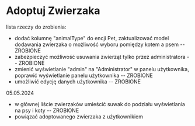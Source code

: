 # Adoptuj Zwierzaka

lista rzeczy do zrobienia:

- dodać kolumnę "animalType" do encji Pet, zaktualizować model dodawania zwierzaka o możliwość wyboru pomiędzy kotem a psem -- ZROBIONE 
- zabezpieczyć możliwość usuwania zwierząt tylko przez administratora -- ZROBIONE 
- zmienić wyświetlanie "admin" na "Administrator" w panelu użytkownika, poprawić wyświetlanie panelu użytkownika -- ZROBIONE
- umożliwić edycję danych użytkownika -- ZROBIONE

05.05.2024

- w głównej liście zwierzaków umieścić suwak do podziału wyświetlania na psy i koty -- ZROBIONE
- powiązać adoptowanego zwierzaka z użytkownikiem
